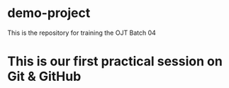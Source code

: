 # demo-project
This is the repository for training the OJT Batch 04

# This is our first practical session on Git & GitHub
